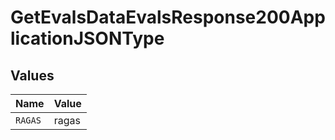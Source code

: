 # GetEvalsDataEvalsResponse200ApplicationJSONType


## Values

| Name    | Value   |
| ------- | ------- |
| `RAGAS` | ragas   |